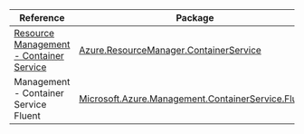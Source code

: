 | Reference | Package | Source |
|---|---|---|
|[Resource Management - Container Service](resourcemanager.containerservice-readme.md)|[Azure.ResourceManager.ContainerService](https://www.nuget.org/packages/Azure.ResourceManager.ContainerService)|[GitHub](https://github.com/Azure/azure-sdk-for-net/blob/main/sdk/containerservice/Azure.ResourceManager.ContainerService)|
|Management - Container Service Fluent|[Microsoft.Azure.Management.ContainerService.Fluent](https://www.nuget.org/packages/Microsoft.Azure.Management.ContainerService.Fluent)|[GitHub](https://github.com/Azure/azure-sdk-for-net/blob/main/)|
